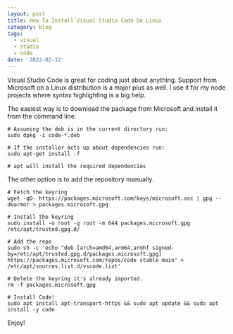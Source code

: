 ```yaml
---
layout: post
title: How To Install Visual Studio Code On Linux
category: blog
tags:
  - visual
  - studio
  - code
date: '2022-02-12'
---
```

Visual Studio Code is great for coding just about anything. Support from Microsoft on a Linux distribution is a major plus as well. I use it for my node projects where syntax highlighting is a big help.

The easiest way is to download the package from Microsoft and install it from the command line.

```
# Assuming the deb is in the current directory run:
sudo dpkg -i code-*.deb

# If the installer acts up about dependencies run:
sudo apt-get install -f

# apt will install the required dependencies
```

The other option is to add the repository manually.

```
# Fetch the keyring
wget -qO- https://packages.microsoft.com/keys/microsoft.asc | gpg --dearmor > packages.microsoft.gpg

# Install the keyring
sudo install -o root -g root -m 644 packages.microsoft.gpg /etc/apt/trusted.gpg.d/

# Add the repo
sudo sh -c 'echo "deb [arch=amd64,arm64,armhf signed-by=/etc/apt/trusted.gpg.d/packages.microsoft.gpg] https://packages.microsoft.com/repos/code stable main" > /etc/apt/sources.list.d/vscode.list'

# Delete the keyring it's already imported.
rm -f packages.microsoft.gpg

# Install Code!
sudo apt install apt-transport-https && sudo apt update && sudo apt install -y code

```

Enjoy!
